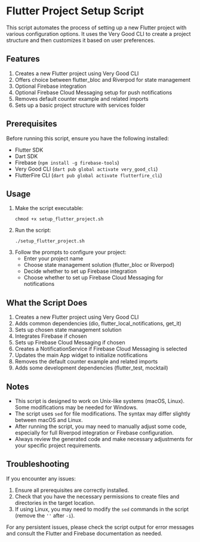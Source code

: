 # Flutter Project Setup Script

This script automates the process of setting up a new Flutter project with various configuration options. It uses the Very Good CLI to create a project structure and then customizes it based on user preferences.

## Features

1. Creates a new Flutter project using Very Good CLI
2. Offers choice between flutter_bloc and Riverpod for state management
3. Optional Firebase integration
4. Optional Firebase Cloud Messaging setup for push notifications
5. Removes default counter example and related imports
6. Sets up a basic project structure with services folder

## Prerequisites

Before running this script, ensure you have the following installed:

- Flutter SDK
- Dart SDK
- Firebase (`npm install -g firebase-tools`)
- Very Good CLI (`dart pub global activate very_good_cli`)
- FlutterFire CLI (`dart pub global activate flutterfire_cli`)

## Usage

1. Make the script executable:
   ```
   chmod +x setup_flutter_project.sh
   ```
2. Run the script:
   ```
   ./setup_flutter_project.sh
   ```
3. Follow the prompts to configure your project:
   - Enter your project name
   - Choose state management solution (flutter_bloc or Riverpod)
   - Decide whether to set up Firebase integration
   - Choose whether to set up Firebase Cloud Messaging for notifications

## What the Script Does

1. Creates a new Flutter project using Very Good CLI
2. Adds common dependencies (dio, flutter_local_notifications, get_it)
3. Sets up chosen state management solution
4. Integrates Firebase if chosen
5. Sets up Firebase Cloud Messaging if chosen
6. Creates a NotificationService if Firebase Cloud Messaging is selected
7. Updates the main App widget to initialize notifications
8. Removes the default counter example and related imports
9. Adds some development dependencies (flutter_test, mocktail)

## Notes

- This script is designed to work on Unix-like systems (macOS, Linux). Some modifications may be needed for Windows.
- The script uses `sed` for file modifications. The syntax may differ slightly between macOS and Linux.
- After running the script, you may need to manually adjust some code, especially for full Riverpod integration or Firebase configuration.
- Always review the generated code and make necessary adjustments for your specific project requirements.

## Troubleshooting

If you encounter any issues:
1. Ensure all prerequisites are correctly installed.
2. Check that you have the necessary permissions to create files and directories in the target location.
3. If using Linux, you may need to modify the `sed` commands in the script (remove the `''` after `-i`).

For any persistent issues, please check the script output for error messages and consult the Flutter and Firebase documentation as needed.